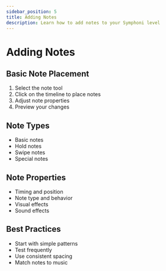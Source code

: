 ```yaml
---
sidebar_position: 5
title: Adding Notes
description: Learn how to add notes to your Symphoni level
---
```


# Adding Notes

## Basic Note Placement
1. Select the note tool
2. Click on the timeline to place notes
3. Adjust note properties
4. Preview your changes

## Note Types
- Basic notes
- Hold notes
- Swipe notes
- Special notes

## Note Properties
- Timing and position
- Note type and behavior
- Visual effects
- Sound effects

## Best Practices
- Start with simple patterns
- Test frequently
- Use consistent spacing
- Match notes to music 